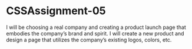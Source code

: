 # CSSAssignment-05
I will be choosing a real company and creating a product launch page that embodies the company’s brand and spirit. I will create a new product and design a page that utilizes the company’s existing logos, colors, etc.
